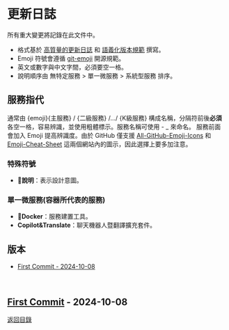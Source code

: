 # 更新日誌
所有重大變更將記錄在此文件中。

- 格式基於 [高質量的更新日誌](https://keepachangelog.com/zh-TW/1.1.0/) 和 [語義化版本規範](https://semver.org/spec/v2.0.0.html) 撰寫。
- Emoji 符號會遵循 [git-emoji](https://github.com/hooj0/git-emoji-guide?tab=readme-ov-file) 開源規範。
- 英文或數字與中文字間，必須要空一格。
- 說明順序由 無特定服務 > 單一微服務 > 系統型服務 排序。

## 服務指代
通常由 {emoji}{主服務} / {二級服務} /.../ {K級服務} 構成名稱，分隔符前後**必須**各空一格，容易辨識，並使用粗體標示。服務名稱可使用 - _ 來命名。
服務前面會加入 Emoji 提高辨識度。由於 GitHub 僅支援 [All-GitHub-Emoji-Icons](https://github.com/scotch-io/All-Github-Emoji-Icons) 和 [Emoji-Cheat-Sheet](https://www.webfx.com/tools/emoji-cheat-sheet/https://www.webfx.com/tools/emoji-cheat-sheet/) 這兩個網站內的圖示，因此選擇上要多加注意。

### 特殊符號
- **:memo:說明**：表示設計意圖。

### 單一微服務(容器所代表的服務)
- **:whale2:Docker**：服務建置工具。
- **Copilot&Translate**：聊天機器人暨翻譯擴充套件。

## 版本
<!-- no toc -->
- [First Commit - 2024-10-08](#first-commit---2024-10-08)

<br>

## [First Commit] - 2024-10-08
[返回目錄](#版本)

[first commit]:  https://github.com/CAkai/umc-iphotos/commit/f6807a638036e5dd7d915eac74ff1c9d6ac62d29